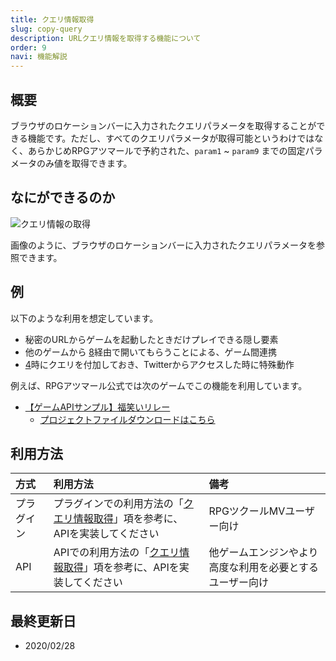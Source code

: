 ```yaml
---
title: クエリ情報取得
slug: copy-query
description: URLクエリ情報を取得する機能について
order: 9
navi: 機能解説
---
```

    
## 概要
ブラウザのロケーションバーに入力されたクエリパラメータを取得することができる機能です。ただし、すべてのクエリパラメータが取得可能というわけではなく、あらかじめRPGアツマールで予約された、`param1` ~ `param9` までの固定パラメータのみ値を取得できます。
    
## なにができるのか
![クエリ情報の取得](/images/copyquery_example.png)
  
画像のように、ブラウザのロケーションバーに入力されたクエリパラメータを参照できます。
    
## 例
以下のような利用を想定しています。
 - 秘密のURLからゲームを起動したときだけプレイできる隠し要素
 - 他のゲームから [8](/)経由で開いてもらうことによる、ゲーム間連携
 - [4](/)時にクエリを付加しておき、Twitterからアクセスした時に特殊動作
  
例えば、RPGアツマール公式では次のゲームでこの機能を利用しています。
 - [【ゲームAPIサンプル】福笑いリレー](https://game.nicovideo.jp/atsumaru/games/gm11139)
    - [プロジェクトファイルダウンロードはこちら](/download/sample-projects#Tweetquery)
    
## 利用方法

方式|利用方法|備考
:---|:---|:---
プラグイン|プラグインでの利用方法の「[クエリ情報取得](/plugins/copy-query)」項を参考に、APIを実装してください|RPGツクールMVユーザー向け
API|APIでの利用方法の「[クエリ情報取得](/apis/copy-query)」項を参考に、APIを実装してください|他ゲームエンジンやより高度な利用を必要とするユーザー向け

    
## 最終更新日
 - 2020/02/28
